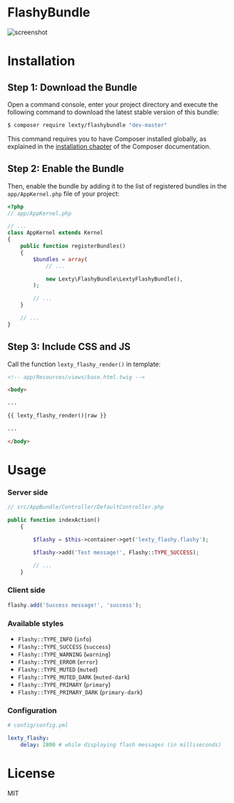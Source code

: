 FlashyBundle
============

![screenshot](/../screenshots/screenshot.png?raw=true "Flash notifications for symfony2")

Installation
============

Step 1: Download the Bundle
---------------------------

Open a command console, enter your project directory and execute the
following command to download the latest stable version of this bundle:

```bash
$ composer require lexty/flashybundle "dev-master"
```

This command requires you to have Composer installed globally, as explained
in the [installation chapter](https://getcomposer.org/doc/00-intro.md)
of the Composer documentation.

Step 2: Enable the Bundle
-------------------------

Then, enable the bundle by adding it to the list of registered bundles
in the `app/AppKernel.php` file of your project:

```php
<?php
// app/AppKernel.php

// ...
class AppKernel extends Kernel
{
    public function registerBundles()
    {
        $bundles = array(
            // ...

            new Lexty\FlashyBundle\LextyFlashyBundle(),
        );

        // ...
    }

    // ...
}
```

Step 3: Include CSS and JS
-------------------------

Call the function `lexty_flashy_render()` in template:

```html
<!-- app/Resources/views/base.html.twig -->

<body>

...

{{ lexty_flashy_render()|raw }}

...

</body>

```

Usage
=====

### Server side

```php
// src/AppBundle/Controller/DefaultController.php

public function indexAction()
    {

        $flashy = $this->container->get('lexty_flashy.flashy');

        $flashy->add('Test message!', Flashy::TYPE_SUCCESS);

        // ...
    }
```

### Client side


```javascript
flashy.add('Success message!', 'success');
```

### Available styles

 - `Flashy::TYPE_INFO`         (`info`)
 - `Flashy::TYPE_SUCCESS`      (`success`)
 - `Flashy::TYPE_WARNING`      (`warning`)
 - `Flashy::TYPE_ERROR`        (`error`)
 - `Flashy::TYPE_MUTED`        (`muted`)
 - `Flashy::TYPE_MUTED_DARK`   (`muted-dark`)
 - `Flashy::TYPE_PRIMARY`      (`primary`)
 - `Flashy::TYPE_PRIMARY_DARK` (`primary-dark`)
 
### Configuration
 
```yaml
# config/config.yml

lexty_flashy:
	delay: 2800 # while displaying flash messages (in milliseconds)
```

License
=======
MIT
